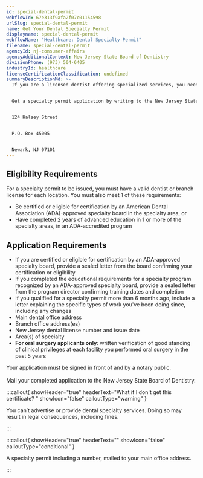 ```yaml
---
id: special-dental-permit
webflowId: 67e313f9afa2f07c01154598
urlSlug: special-dental-permit
name: Get Your Dental Specialty Permit
displayname: special-dental-permit
webflowName: "Healthcare: Dental Specialty Permit"
filename: special-dental-permit
agencyId: nj-consumer-affairs
agencyAdditionalContext: New Jersey State Board of Dentistry
divisionPhone: (973) 504-6405
industryId: healthcare
licenseCertificationClassification: undefined
summaryDescriptionMd: >-
  If you are a licensed dentist offering specialized services, you need a permit for each specialty. You also need this permit to advertise your specialty.


  Get a specialty permit application by writing to the New Jersey State Board of Dentistry at:


  124 Halsey Street


  P.O. Box 45005


  Newark, NJ 07101
---
```


## Eligibility Requirements

For a specialty permit to be issued, you must have a valid dentist or branch license for each location. You must also meet 1 of these requirements:

- Be certified or eligible for certification by an American Dental Association (ADA)-approved specialty board in the specialty area, or
- Have completed 2 years of advanced education in 1 or more of the specialty areas, in an ADA-accredited program

## Application Requirements

- If you are certified or eligible for certification by an ADA-approved specialty board, provide a sealed letter from the board confirming your certification or eligibility
- If you completed the educational requirements for a specialty program recognized by an ADA-approved specialty board, provide a sealed letter from the program director confirming training dates and completion
- If you qualified for a specialty permit more than 6 months ago, include a letter explaining the specific types of work you've been doing since, including any changes
- Main dental office address
- Branch office address(es)
- New Jersey dental license number and issue date
- Area(s) of specialty
- **For oral surgery applicants only**: written verification of good standing of clinical privileges at each facility you performed oral surgery in the past 5 years

Your application must be signed in front of and by a notary public. \
\
Mail your completed application to the New Jersey State Board of Dentistry.

:::callout{ showHeader="true" headerText="What if I don't get this certificate? " showIcon="false" calloutType="warning" }

You can’t advertise or provide dental specialty services. Doing so may result in legal consequences, including fines.

:::

:::callout{ showHeader="true" headerText="" showIcon="false" calloutType="conditional" }

A specialty permit including a number, mailed to your main office address.

:::

